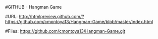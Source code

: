 #GITHUB - Hangman Game

#URL:
http://htmlpreview.github.com/?https://github.com/cmontoya13/Hangman-Game/blob/master/index.html

#Files:
https://github.com/cmontoya13/Hangman-Game.git